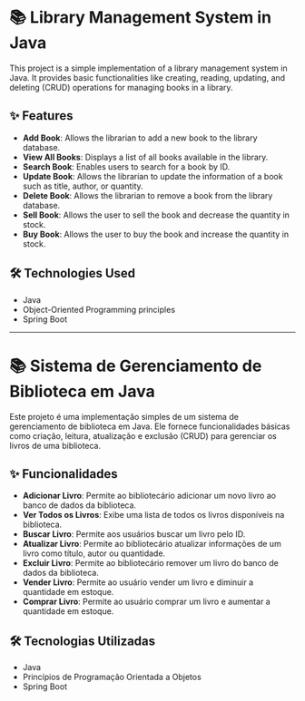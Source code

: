 # 📚 Library Management System in Java

This project is a simple implementation of a library management system in Java. It provides basic functionalities like creating, reading, updating, and deleting (CRUD) operations for managing books in a library.

## ✨ Features

- **Add Book**: Allows the librarian to add a new book to the library database.  
- **View All Books**: Displays a list of all books available in the library.  
- **Search Book**: Enables users to search for a book by ID.  
- **Update Book**: Allows the librarian to update the information of a book such as title, author, or quantity.  
- **Delete Book**: Allows the librarian to remove a book from the library database.  
- **Sell Book**: Allows the user to sell the book and decrease the quantity in stock.  
- **Buy Book**: Allows the user to buy the book and increase the quantity in stock.  

## 🛠 Technologies Used

- Java  
- Object-Oriented Programming principles  
- Spring Boot  

---

# 📚 Sistema de Gerenciamento de Biblioteca em Java

Este projeto é uma implementação simples de um sistema de gerenciamento de biblioteca em Java. Ele fornece funcionalidades básicas como criação, leitura, atualização e exclusão (CRUD) para gerenciar os livros de uma biblioteca.

## ✨ Funcionalidades

- **Adicionar Livro**: Permite ao bibliotecário adicionar um novo livro ao banco de dados da biblioteca.  
- **Ver Todos os Livros**: Exibe uma lista de todos os livros disponíveis na biblioteca.  
- **Buscar Livro**: Permite aos usuários buscar um livro pelo ID.  
- **Atualizar Livro**: Permite ao bibliotecário atualizar informações de um livro como título, autor ou quantidade.  
- **Excluir Livro**: Permite ao bibliotecário remover um livro do banco de dados da biblioteca.  
- **Vender Livro**: Permite ao usuário vender um livro e diminuir a quantidade em estoque.  
- **Comprar Livro**: Permite ao usuário comprar um livro e aumentar a quantidade em estoque.  

## 🛠 Tecnologias Utilizadas

- Java  
- Princípios de Programação Orientada a Objetos  
- Spring Boot  
